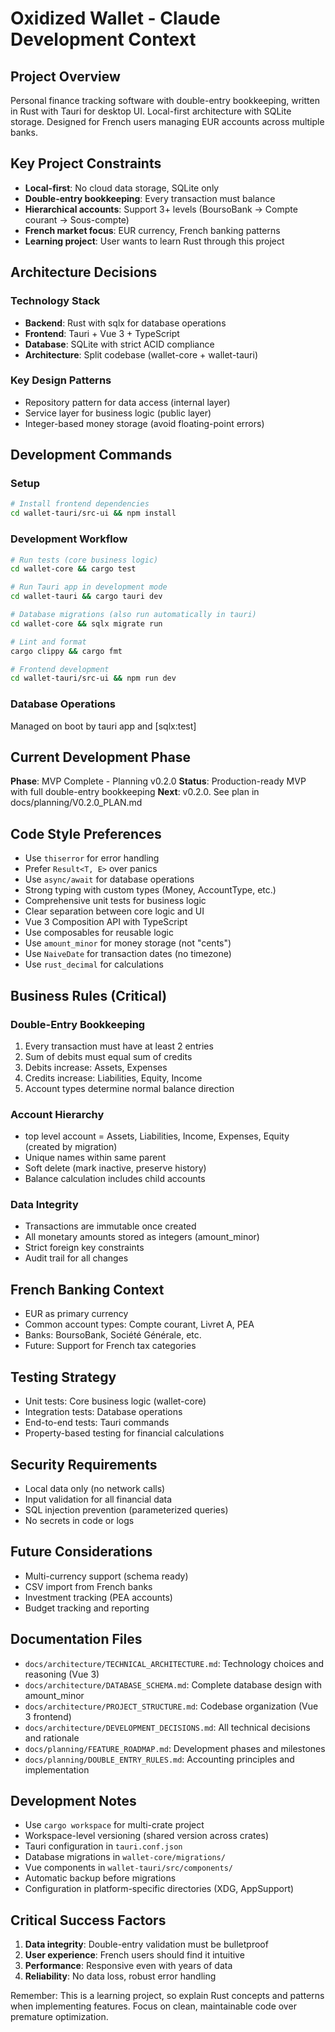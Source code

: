 # Oxidized Wallet - Claude Development Context

## Project Overview
Personal finance tracking software with double-entry bookkeeping, written in Rust with Tauri for desktop UI. Local-first architecture with SQLite storage. Designed for French users managing EUR accounts across multiple banks.

## Key Project Constraints
- **Local-first**: No cloud data storage, SQLite only
- **Double-entry bookkeeping**: Every transaction must balance
- **Hierarchical accounts**: Support 3+ levels (BoursoBank → Compte courant → Sous-compte)
- **French market focus**: EUR currency, French banking patterns
- **Learning project**: User wants to learn Rust through this project

## Architecture Decisions

### Technology Stack
- **Backend**: Rust with sqlx for database operations
- **Frontend**: Tauri + Vue 3 + TypeScript
- **Database**: SQLite with strict ACID compliance
- **Architecture**: Split codebase (wallet-core + wallet-tauri)

### Key Design Patterns
- Repository pattern for data access (internal layer)
- Service layer for business logic (public layer)
- Integer-based money storage (avoid floating-point errors)

## Development Commands

### Setup
```bash
# Install frontend dependencies
cd wallet-tauri/src-ui && npm install
```

### Development Workflow
```bash
# Run tests (core business logic)
cd wallet-core && cargo test

# Run Tauri app in development mode
cd wallet-tauri && cargo tauri dev

# Database migrations (also run automatically in tauri)
cd wallet-core && sqlx migrate run

# Lint and format
cargo clippy && cargo fmt

# Frontend development
cd wallet-tauri/src-ui && npm run dev
```

### Database Operations
Managed on boot by tauri app and [sqlx:test]

## Current Development Phase
**Phase**: MVP Complete - Planning v0.2.0
**Status**: Production-ready MVP with full double-entry bookkeeping
**Next**: v0.2.0. See plan in docs/planning/V0.2.0_PLAN.md

## Code Style Preferences
- Use `thiserror` for error handling
- Prefer `Result<T, E>` over panics
- Use `async/await` for database operations
- Strong typing with custom types (Money, AccountType, etc.)
- Comprehensive unit tests for business logic
- Clear separation between core logic and UI
- Vue 3 Composition API with TypeScript
- Use composables for reusable logic
- Use `amount_minor` for money storage (not "cents")
- Use `NaiveDate` for transaction dates (no timezone)
- Use `rust_decimal` for calculations

## Business Rules (Critical)

### Double-Entry Bookkeeping
1. Every transaction must have at least 2 entries
2. Sum of debits must equal sum of credits
3. Debits increase: Assets, Expenses
4. Credits increase: Liabilities, Equity, Income
5. Account types determine normal balance direction

### Account Hierarchy
- top level account = Assets, Liabilities, Income, Expenses, Equity (created by migration)
- Unique names within same parent
- Soft delete (mark inactive, preserve history)
- Balance calculation includes child accounts

### Data Integrity
- Transactions are immutable once created
- All monetary amounts stored as integers (amount_minor)
- Strict foreign key constraints
- Audit trail for all changes

## French Banking Context
- EUR as primary currency
- Common account types: Compte courant, Livret A, PEA
- Banks: BoursoBank, Société Générale, etc.
- Future: Support for French tax categories

## Testing Strategy
- Unit tests: Core business logic (wallet-core)
- Integration tests: Database operations
- End-to-end tests: Tauri commands
- Property-based testing for financial calculations

## Security Requirements
- Local data only (no network calls)
- Input validation for all financial data
- SQL injection prevention (parameterized queries)
- No secrets in code or logs

## Future Considerations
- Multi-currency support (schema ready)
- CSV import from French banks
- Investment tracking (PEA accounts)
- Budget tracking and reporting

## Documentation Files
- `docs/architecture/TECHNICAL_ARCHITECTURE.md`: Technology choices and reasoning (Vue 3)
- `docs/architecture/DATABASE_SCHEMA.md`: Complete database design with amount_minor
- `docs/architecture/PROJECT_STRUCTURE.md`: Codebase organization (Vue 3 frontend)
- `docs/architecture/DEVELOPMENT_DECISIONS.md`: All technical decisions and rationale
- `docs/planning/FEATURE_ROADMAP.md`: Development phases and milestones
- `docs/planning/DOUBLE_ENTRY_RULES.md`: Accounting principles and implementation

## Development Notes
- Use `cargo workspace` for multi-crate project
- Workspace-level versioning (shared version across crates)
- Tauri configuration in `tauri.conf.json`
- Database migrations in `wallet-core/migrations/`
- Vue components in `wallet-tauri/src/components/`
- Automatic backup before migrations
- Configuration in platform-specific directories (XDG, AppSupport)

## Critical Success Factors
1. **Data integrity**: Double-entry validation must be bulletproof
2. **User experience**: French users should find it intuitive
3. **Performance**: Responsive even with years of data
4. **Reliability**: No data loss, robust error handling

Remember: This is a learning project, so explain Rust concepts and patterns when implementing features. Focus on clean, maintainable code over premature optimization.